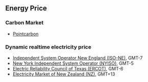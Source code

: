 Energy Price
---

### Carbon Market
- [Pointcarbon](../traces/PointCarbon.md)

### Dynamic realtime electricity price
- [Independent System Operator New England (ISO-NE)](http://www.iso-ne.com/), GMT-7
- [New York Independent System Operator (NYISO)](http://www.nyiso.com/public/index.jsp), GMT-5
- [Electric Reliability Council of Texas (ERCOT)](http://www.ercot.com/), GMT-6
- [Electricity Market of New Zealand (NZ)](http://www.electricityinfo.co.nz/comitFta/ftapage.main), GMT+13
